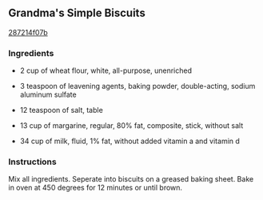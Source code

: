 ## Grandma's Simple Biscuits

[287214f07b](http://www.food.com/recipe/grandmas-simple-biscuits-383070)

### Ingredients

 - 2 cup of wheat flour, white, all-purpose, unenriched

 - 3 teaspoon of leavening agents, baking powder, double-acting, sodium aluminum sulfate

 - 12 teaspoon of salt, table

 - 13 cup of margarine, regular, 80% fat, composite, stick, without salt

 - 34 cup of milk, fluid, 1% fat, without added vitamin a and vitamin d

### Instructions

Mix all ingredients. Seperate into biscuits on a greased baking sheet. Bake in oven at 450 degrees for 12 minutes or until brown.